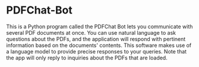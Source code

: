 # PDFChat-Bot

This is a Python program called the PDFChat Bot lets you communicate with several PDF documents at once. You can use natural language to ask questions about the PDFs, and the application will respond with pertinent information based on the documents' contents. This software makes use of a language model to provide precise responses to your queries. Note that the app will only reply to inquiries about the PDFs that are loaded.
